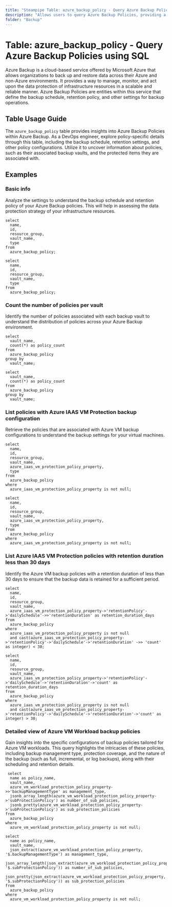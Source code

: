 ```yaml
---
title: "Steampipe Table: azure_backup_policy - Query Azure Backup Policies using SQL"
description: "Allows users to query Azure Backup Policies, providing a comprehensive view of all policies that are used within Azure Backup."
folder: "Backup"
---
```


# Table: azure_backup_policy - Query Azure Backup Policies using SQL

Azure Backup is a cloud-based service offered by Microsoft Azure that allows organizations to back up and restore data across their Azure and non-Azure environments. It provides a way to manage, monitor, and act upon the data protection of infrastructure resources in a scalable and reliable manner. Azure Backup Policies are entities within this service that define the backup schedule, retention policy, and other settings for backup operations.

## Table Usage Guide

The `azure_backup_policy` table provides insights into Azure Backup Policies within Azure Backup. As a DevOps engineer, explore policy-specific details through this table, including the backup schedule, retention settings, and other policy configurations. Utilize it to uncover information about policies, such as their associated backup vaults, and the protected items they are associated with.

## Examples

### Basic info

Analyze the settings to understand the backup schedule and retention policy of your Azure Backup policies. This will help in assessing the data protection strategy of your infrastructure resources.

```sql+postgres
select
  name,
  id,
  resource_group,
  vault_name,
  type
from
  azure_backup_policy;
```

```sql+sqlite
select
  name,
  id,
  resource_group,
  vault_name,
  type
from
  azure_backup_policy;
```

### Count the number of policies per vault

Identify the number of policies associated with each backup vault to understand the distribution of policies across your Azure Backup environment.

```sql+postgres
select
  vault_name,
  count(*) as policy_count
from
  azure_backup_policy
group by
  vault_name;
```

```sql+sqlite
select
  vault_name,
  count(*) as policy_count
from
  azure_backup_policy
group by
  vault_name;
```

### List policies with Azure IAAS VM Protection backup configuration

Retrieve the policies that are associated with Azure VM backup configurations to understand the backup settings for your virtual machines.

```sql+postgres
select
  name,
  id,
  resource_group,
  vault_name,
  azure_iaas_vm_protection_policy_property,
  type
from
  azure_backup_policy
where
  azure_iaas_vm_protection_policy_property is not null;
```

```sql+sqlite
select
  name,
  id,
  resource_group,
  vault_name,
  azure_iaas_vm_protection_policy_property,
  type
from
  azure_backup_policy
where
  azure_iaas_vm_protection_policy_property is not null;
```

### List Azure IAAS VM Protection policies with retention duration less than 30 days

Identify the Azure VM backup policies with a retention duration of less than 30 days to ensure that the backup data is retained for a sufficient period.

```sql+postgres
select
  name,
  id,
  resource_group,
  vault_name,
  azure_iaas_vm_protection_policy_property->'retentionPolicy'->'dailySchedule'->>'retentionDuration' as retention_duration_days
from
  azure_backup_policy
where
  azure_iaas_vm_protection_policy_property is not null
  and cast(azure_iaas_vm_protection_policy_property->'retentionPolicy'->'dailySchedule'->'retentionDuration' ->> 'count' as integer) < 30;
```

```sql+sqlite
select
  name,
  id,
  resource_group,
  vault_name,
  azure_iaas_vm_protection_policy_property->'retentionPolicy'->'dailySchedule'->'retentionDuration'->'count' as retention_duration_days
from
  azure_backup_policy
where
  azure_iaas_vm_protection_policy_property is not null
  and cast(azure_iaas_vm_protection_policy_property->'retentionPolicy'->'dailySchedule'->'retentionDuration'->'count' as integer) > 30;
```


### Detailed view of Azure VM Workload backup policies

Gain insights into the specific configurations of backup policies tailored for Azure VM workloads. This query highlights the intricacies of these policies, including backup management type, protection coverage, and the nature of the backup (such as full, incremental, or log backups), along with their scheduling and retention details.

```sql+postgres
 select
  name as policy_name,
  vault_name,
  azure_vm_workload_protection_policy_property->>'backupManagementType' as management_type,
  jsonb_array_length(azure_vm_workload_protection_policy_property->'subProtectionPolicy') as number_of_sub_policies,
  jsonb_pretty(azure_vm_workload_protection_policy_property->'subProtectionPolicy') as sub_protection_policies
from
  azure_backup_policy
where
  azure_vm_workload_protection_policy_property is not null;
```

```sql+sqlite
select
  name as policy_name,
  vault_name,
  json_extract(azure_vm_workload_protection_policy_property, '$.backupManagementType') as management_type,
  json_array_length(json_extract(azure_vm_workload_protection_policy_property, '$.subProtectionPolicy')) as number_of_sub_policies,
  json_pretty(json_extract(azure_vm_workload_protection_policy_property, '$.subProtectionPolicy')) as sub_protection_policies
from
  azure_backup_policy
where
  azure_vm_workload_protection_policy_property is not null;
```
